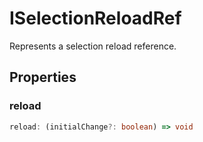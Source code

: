 # ISelectionReloadRef

Represents a selection reload reference.

## Properties

### reload

```ts
reload: (initialChange?: boolean) => void
```
